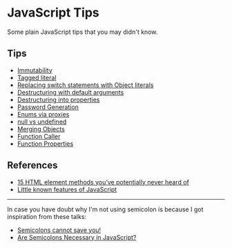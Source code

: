 # JavaScript Tips

Some plain JavaScript tips that you may didn't know.

## Tips

- [Immutability](immutability)
- [Tagged literal](tagged-literal)
- [Replacing switch statements with Object literals](object-literal-as-switch)
- [Destructuring with default arguments](destructuring-with-default-arguments)
- [Destructuring into properties](destructuring-into-properties)
- [Password Generation](password-generation)
- [Enums via proxies](enum-with-proxy)
- [null vs undefined](null-vs-undefined)
- [Merging Objects](merging-objects)
- [Function Caller](function-caller)
- [Function Properties](function-properties)

## References

- [15 HTML element methods you’ve potentially never heard of](https://hackernoon.com/15-html-element-methods-youve-potentially-never-heard-of-fc6863e41b2a)
- [Little known features of JavaScript](https://blog.usejournal.com/little-known-features-of-javascript-901665291387)

---

In case you have doubt why I'm not using semicolon is because I got inspiration from these talks:

- [Semicolons cannot save you!](https://www.youtube.com/watch?v=Qlr-FGbhKaI)
- [Are Semicolons Necessary in JavaScript?](https://www.youtube.com/watch?v=gsfbh17Ax9I)
